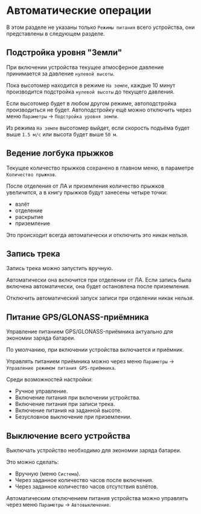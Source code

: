 # Автоматические операции

В этом разделе не указаны только `Режимы питания` всего устройства, они представлены в следующем разделе.


## Подстройка уровня "Земли"

При включении устройства текущее атмосферное давление принимается за давление `нулевой высоты`.

Пока высотомер находится в режиме `На земле`, каждые 10 минут производится подстройка `нулевой высоты` до текущего давления.

Если высотомер будет в любом другом режиме, автоподстройка производиться не будет. Автоподстройку ещё можно отключить через меню `Параметры` -> `Подстройка уровня земли`.

Из режима `На земле` высотомер выйдет, если скорость подъёма будет выше `1.5 м/с` или высота будет выше `50 м`.


## Ведение логбука прыжков

Текущее количество прыжков сохранено в главном меню, в параметре `Количество прыжков`.

После отделения от ЛА и приземления количество прыжков увеличится, а в книгу прыжков будут занесены четыре точки:

* взлёт
* отделение
* раскрытие
* приземление

Это происходит всегда автоматически и отключить это никак нельзя.


## Запись трека

Запись трека можно запустить вручную.

Автоматически она включится при отделении от ЛА. Если запись была включена автоматически, она будет остановлена после приземления.

Отключить автоматический запуск записи при отделении никак нельзя.


## Питание GPS/GLONASS-приёмника

Управление питанием GPS/GLONASS-приёмника актуально для экономии заряда батареи.

По умолчанию, при включении устройства включается и приёмник.

Управлять питанием приёмника можно через меню `Параметры` -> `Управление режимом питания GPS-приёмника`.

Среди возможностей настройки:

* Ручное управление.
* Включение питания при включении устройства.
* Включение питания при записи трека.
* Включение питания на заданной высоте.
* Безусловное выключение при приземлении.


## Выключение всего устройства

Выключать устройство необходимо для экономии заряда батареи.

Это можно сделать:

* Вручную (меню `Система`).
* Через заданное количество часов после включения.
* Через заданное количество часов отсутствия взлётов.

Автоматическим отключением питания устройства можно управлять через меню `Параметры` -> `Автовыключение`.

